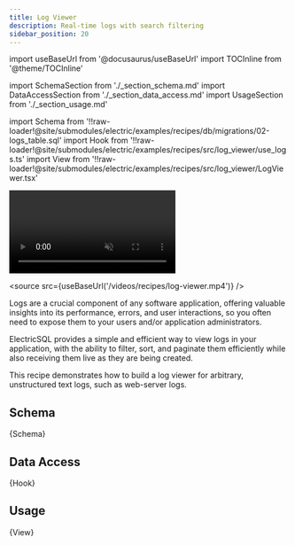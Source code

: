 ```yaml
---
title: Log Viewer
description: Real-time logs with search filtering
sidebar_position: 20
---
```


import useBaseUrl from '@docusaurus/useBaseUrl'
import TOCInline from '@theme/TOCInline'

import SchemaSection from './_section_schema.md'
import DataAccessSection from './_section_data_access.md'
import UsageSection from './_section_usage.md'

import Schema from '!!raw-loader!@site/submodules/electric/examples/recipes/db/migrations/02-logs_table.sql'
import Hook from '!!raw-loader!@site/submodules/electric/examples/recipes/src/log_viewer/use_logs.ts'
import View from '!!raw-loader!@site/submodules/electric/examples/recipes/src/log_viewer/LogViewer.tsx'

<video className="w-full mx-auto"
    autoPlay={true} loop muted playsInline>

  <source src={useBaseUrl('/videos/recipes/log-viewer.mp4')} />
</video>

Logs are a crucial component of any software application, offering valuable insights into its performance, errors, and user interactions, so you often need to expose them to your users and/or application administrators.

ElectricSQL provides a simple and efficient way to view logs in your application, with the ability to filter, sort, and paginate them efficiently while also receiving them live as they are being created.

This recipe demonstrates how to build a log viewer for arbitrary, unstructured text logs, such as web-server logs.

<TOCInline toc={toc} />

## Schema
<SchemaSection />

<CodeBlock language="sql">
  {Schema}
</CodeBlock>

## Data Access
<DataAccessSection />

<CodeBlock language="ts">
  {Hook}
</CodeBlock>

## Usage
<UsageSection />

<CodeBlock language="tsx">
  {View}
</CodeBlock>

